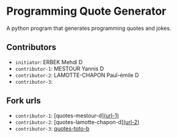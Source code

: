 # Programming Quote Generator

A python program that generates programming quotes and jokes.

## Contributors
- `initiator`: ERBEK Mehdi D
- `contributor-1`: MESTOUR Yannis  D
- `contributor-2`: LAMOTTE-CHAPON Paul-émile D
- `contributor-3`: 

## Fork urls
- `contributor-1`: [quotes-mestour-d][(url-1)](https://github.com/YannisMes/quotes-mestour-d)
- `contributor-2`: [quotes-lamotte-chapon-d][(url-2)](https://github.com/MeloGoat/quotes-lamotte-chapon-d)
- `contributor-3`: [quotes-toto-b](url-3)
